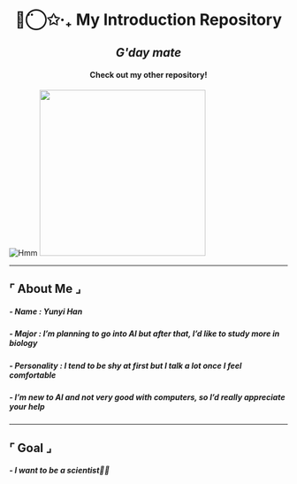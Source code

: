 


<h1 align="center">◡̈⃝✩‧₊ My Introduction Repository </h1>
<h2 align="center"><i>G'day mate</i></h2>
<h4 align="center">Check out my other repository!</i></h4>


![Hmm](https://i.pinimg.com/1000x/b7/11/bb/b711bb6552b8e85b76c8a27f87148d0e.jpg)
<img src="./images/lemon.png" width="300">


---

## ⌜ About Me ⌟

##### - Name : Yunyi Han
##### - Major : I’m planning to go into AI but after that, I’d like to study more in biology
##### - Personality : I tend to be shy at first but I talk a lot once I feel comfortable
##### - I’m new to AI and not very good with computers, so I’d really appreciate your help

---

## ⌜ Goal ⌟

##### - I want to be a scientist🧬🔬



